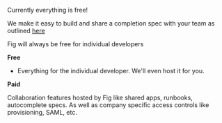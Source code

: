 Currently everything is free!

We make it easy to build and share a completion spec with your team as outlined [here](Autocomplete/teams)

Fig will always be free for individual developers


**Free**

- Everything for the individual developer. We'll even host it for you.


**Paid**

Collaboration features hosted by Fig like shared apps, runbooks, autocomplete specs. As well as company specific access controls like provisioning, SAML, etc.
